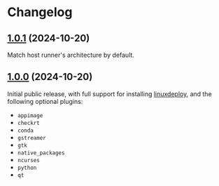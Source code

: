 # Changelog

## [1.0.1][] (2024-10-20)

Match host runner's architecture by default.

## [1.0.0][] (2024-10-20)

Initial public release, with full support for installing [linuxdeploy], and the following optional plugins:

- `appimage`
- `checkrt`
- `conda`
- `gstreamer`
- `gtk`
- `native_packages`
- `ncurses`
- `python`
- `qt`

[1.0.1]: https://github.com/pcolby/install-linuxdeploy-action/releases/tag/v1.0.1
[1.0.0]: https://github.com/pcolby/install-linuxdeploy-action/releases/tag/v1.0.0

[linuxdeploy]: https://github.com/linuxdeploy/linuxdeploy
